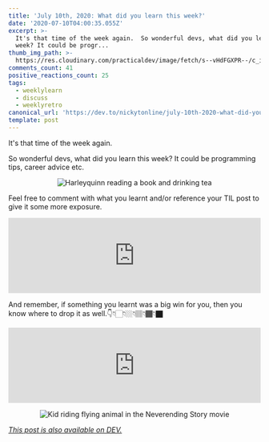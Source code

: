 ```yaml
---
title: 'July 10th, 2020: What did you learn this week?'
date: '2020-07-10T04:00:35.055Z'
excerpt: >-
  It's that time of the week again.  So wonderful devs, what did you learn this
  week? It could be progr...
thumb_img_path: >-
  https://res.cloudinary.com/practicaldev/image/fetch/s--vHdFGXPR--/c_imagga_scale,f_auto,fl_progressive,h_420,q_auto,w_1000/https://dev-to-uploads.s3.amazonaws.com/i/nafbhkk2o2l2tnuodwp4.png
comments_count: 41
positive_reactions_count: 25
tags:
  - weeklylearn
  - discuss
  - weeklyretro
canonical_url: 'https://dev.to/nickytonline/july-10th-2020-what-did-you-learn-this-week-2mlp'
template: post
---
```

It's that time of the week again.

So wonderful devs, what did you learn this week? It could be programming tips, career advice etc.

<center>

![Harleyquinn reading a book and drinking tea](https://media.giphy.com/media/Wp0ZtQjgViqR2/giphy.gif)

</center>

Feel free to comment with what you learnt and/or reference your TIL post to give it some more exposure.


<iframe class="liquidTag" src="https://dev.to/embed/tag?args=todayilearned" style="border: 0; width: 100%;"></iframe>


And remember, if something you learnt was a big win for you, then you know where to drop it as well.👇👇🏻👇🏼👇🏽👇🏾👇🏿


<iframe class="liquidTag" src="https://dev.to/embed/link?args=https%3A%2F%2Fdev.to%2Fdevteam%2Fwhat-was-your-win-this-week-39dp" style="border: 0; width: 100%;"></iframe>


<center>

![Kid riding flying animal in the Neverending Story movie](https://media.giphy.com/media/cOB8cDnKM6eyY/giphy-downsized-large.gif)

</center>

*[This post is also available on DEV.](https://dev.to/nickytonline/july-10th-2020-what-did-you-learn-this-week-2mlp)*


<script>
const parent = document.getElementsByTagName('head')[0];
const script = document.createElement('script');
script.type = 'text/javascript';
script.src = 'https://cdnjs.cloudflare.com/ajax/libs/iframe-resizer/4.1.1/iframeResizer.min.js';
script.charset = 'utf-8';
script.onload = function() {
    window.iFrameResize({}, '.liquidTag');
};
parent.appendChild(script);
</script>    

